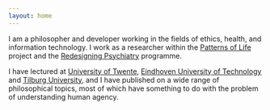 ```yaml
---
layout: home
---
```


I am a philosopher and developer working in the fields of ethics, health, and
information technology. I work as a researcher within the
[Patterns of Life](https://www.patternsoflife.nl/en/) project and the
[Redesigning Psychiatry](http://www.redesigningpsychiatry.org/) programme.

I have lectured at [University of Twente](https://www.utwente.nl/),
[Eindhoven University of Technology](https://www.tue.nl/) and
[Tilburg University](https://www.tilburguniversity.edu/),
and I have published on a wide range of philosophical topics, most of which have
something to do with the problem of understanding human agency.
